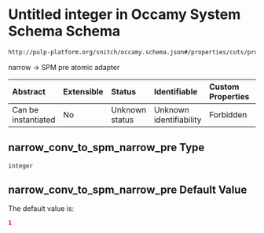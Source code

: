# Untitled integer in Occamy System Schema Schema

```txt
http://pulp-platform.org/snitch/occamy.schema.json#/properties/cuts/properties/narrow_conv_to_spm_narrow_pre
```

narrow -> SPM pre atomic adapter

| Abstract            | Extensible | Status         | Identifiable            | Custom Properties | Additional Properties | Access Restrictions | Defined In                                                       |
| :------------------ | :--------- | :------------- | :---------------------- | :---------------- | :-------------------- | :------------------ | :--------------------------------------------------------------- |
| Can be instantiated | No         | Unknown status | Unknown identifiability | Forbidden         | Allowed               | none                | [occamy.schema.json*](occamy.schema.json "open original schema") |

## narrow_conv_to_spm_narrow_pre Type

`integer`

## narrow_conv_to_spm_narrow_pre Default Value

The default value is:

```json
1
```
